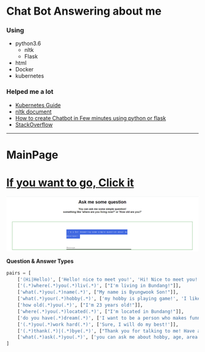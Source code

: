 # Chat Bot Answering about me

### Using
* python3.6
  * nltk
  * Flask
* html
* Docker
* kubernetes
### Helped me a lot
* [Kubernetes Guide](https://cloud.google.com/kubernetes-engine/docs)
* [nltk document](https://www.nltk.org/index.html)
* [How to create Chatbot in Few minutes using python or flask](https://mc.ai/how-create-chatbot-in-few-minutes-using-python-or-flask/)
* [StackOverflow](https://stackoverflow.com/)  
---
# MainPage
# [If you want to go, Click it](http://34.80.44.54/)
<a href="#"><img src = "https://github.com/Wook-2/chatbot/blob/master/img/main%20page.PNG" width="600px"></a>

**Question & Answer Types**  
``` python  
pairs = [
    ['(Hi|Hello)', ['Hello! nice to meet you!', 'Hi! Nice to meet you!']],
    ['(.*)where(.*)you(.*)liv(.*)', ["I'm living in Bundang!"]],
    ['what(.*)you(.*)name(.*)', ["My name is Byungwook Son!"]],
    ['what(.*)your(.*)hobby(.*)', ['my hobby is playing game!', 'I like to playing soccer!']],
    ['how old(.*)you(.*)', ["I'm 23 years old!"]],
    ['where(.*)you(.*)located(.*)', ["I'm located in Bundang!"]],
    ['do you have(.*)dream(.*)', ['I want to be a person who makes funny game!']],
    ['(.*)you(.*)work hard(.*)', ['Sure, I will do my best!']],
    ['(.*)thank(.*)|(.*)bye(.*)', ["Thank you for talking to me! Have a nice day!"]],
    ['what(.*)ask(.*)you(.*)', ['you can ask me about hobby, age, area ..']]
]  
```

